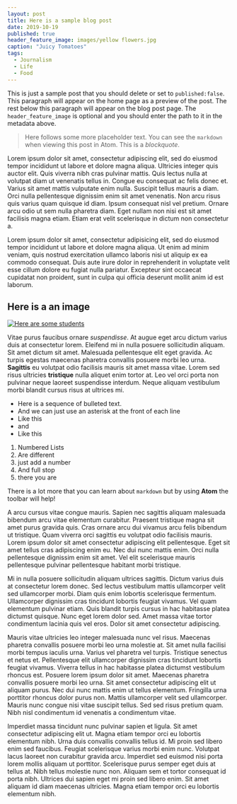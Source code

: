 ```yaml
---
layout: post
title: Here is a sample blog post
date: 2019-10-19
published: true
header_feature_image: images/yellow flowers.jpg
caption: "Juicy Tomatoes"
tags:
  - Journalism
  - Life
  - Food
---
```


This is just a sample post that you should delete or set to `published:false`. This paragraph will appear on the home page as a preview of the post. The rest below this paragraph will appear on the blog post page. The `header_feature_image` is optional and you should enter the path to it in the metadata above.

> Here follows some more placeholder text. You can see the `markdown` when viewing this post in Atom. This is a _blockquote_.

Lorem ipsum dolor sit amet, consectetur adipiscing elit, sed do eiusmod tempor incididunt ut labore et dolore magna aliqua. Ultricies integer quis auctor elit. Quis viverra nibh cras pulvinar mattis. Quis lectus nulla at volutpat diam ut venenatis tellus in. Congue eu consequat ac felis donec et. Varius sit amet mattis vulputate enim nulla. Suscipit tellus mauris a diam. Orci nulla pellentesque dignissim enim sit amet venenatis. Non arcu risus quis varius quam quisque id diam. Ipsum consequat nisl vel pretium. Ornare arcu odio ut sem nulla pharetra diam. Eget nullam non nisi est sit amet facilisis magna etiam. Etiam erat velit scelerisque in dictum non consectetur a.

Lorem ipsum dolor sit amet, consectetur adipisicing elit, sed do eiusmod tempor incididunt ut labore et dolore magna aliqua. Ut enim ad minim veniam, quis nostrud exercitation ullamco laboris nisi ut aliquip ex ea commodo consequat. Duis aute irure dolor in reprehenderit in voluptate velit esse cillum dolore eu fugiat nulla pariatur. Excepteur sint occaecat cupidatat non proident, sunt in culpa qui officia deserunt mollit anim id est laborum.

## Here is a an image

[![Here are some students](/images/2019/07/IMG_1016.jpg)](/images/2019/07/IMG_1016.jpg)

Vitae purus faucibus ornare _suspendisse_. At augue eget arcu dictum varius duis at consectetur lorem. Eleifend mi in nulla posuere sollicitudin aliquam. Sit amet dictum sit amet. Malesuada pellentesque elit eget gravida. Ac turpis egestas maecenas pharetra convallis posuere morbi leo urna. **Sagittis** eu volutpat odio facilisis mauris sit amet massa vitae. Lorem sed risus ultricies **tristique** nulla aliquet enim tortor at. Leo vel orci porta non pulvinar neque laoreet suspendisse interdum. Neque aliquam vestibulum morbi blandit cursus risus at ultrices mi.

* Here is a sequence of bulleted text.
* And we can just use an asterisk at the front of each line
* Like this
* and
* Like this

1. Numbered Lists
2. Are different
3. just add a number
4. And full stop
5. there you are

There is a lot more that you can learn about `markdown` but by using **Atom** the toolbar will help!

A arcu cursus vitae congue mauris. Sapien nec sagittis aliquam malesuada bibendum arcu vitae elementum curabitur. Praesent tristique magna sit amet purus gravida quis. Cras ornare arcu dui vivamus arcu felis bibendum ut tristique. Quam viverra orci sagittis eu volutpat odio facilisis mauris. Lorem ipsum dolor sit amet consectetur adipiscing elit pellentesque. Eget sit amet tellus cras adipiscing enim eu. Nec dui nunc mattis enim. Orci nulla pellentesque dignissim enim sit amet. Vel elit scelerisque mauris pellentesque pulvinar pellentesque habitant morbi tristique.

Mi in nulla posuere sollicitudin aliquam ultrices sagittis. Dictum varius duis at consectetur lorem donec. Sed lectus vestibulum mattis ullamcorper velit sed ullamcorper morbi. Diam quis enim lobortis scelerisque fermentum. Ullamcorper dignissim cras tincidunt lobortis feugiat vivamus. Vel quam elementum pulvinar etiam. Quis blandit turpis cursus in hac habitasse platea dictumst quisque. Nunc eget lorem dolor sed. Amet massa vitae tortor condimentum lacinia quis vel eros. Dolor sit amet consectetur adipiscing.

Mauris vitae ultricies leo integer malesuada nunc vel risus. Maecenas pharetra convallis posuere morbi leo urna molestie at. Sit amet nulla facilisi morbi tempus iaculis urna. Varius vel pharetra vel turpis. Tristique senectus et netus et. Pellentesque elit ullamcorper dignissim cras tincidunt lobortis feugiat vivamus. Viverra tellus in hac habitasse platea dictumst vestibulum rhoncus est. Posuere lorem ipsum dolor sit amet. Maecenas pharetra convallis posuere morbi leo urna. Sit amet consectetur adipiscing elit ut aliquam purus. Nec dui nunc mattis enim ut tellus elementum. Fringilla urna porttitor rhoncus dolor purus non. Mattis ullamcorper velit sed ullamcorper. Mauris nunc congue nisi vitae suscipit tellus. Sed sed risus pretium quam. Nibh nisl condimentum id venenatis a condimentum vitae.

Imperdiet massa tincidunt nunc pulvinar sapien et ligula. Sit amet consectetur adipiscing elit ut. Magna etiam tempor orci eu lobortis elementum nibh. Urna duis convallis convallis tellus id. Mi proin sed libero enim sed faucibus. Feugiat scelerisque varius morbi enim nunc. Volutpat lacus laoreet non curabitur gravida arcu. Imperdiet sed euismod nisi porta lorem mollis aliquam ut porttitor. Scelerisque purus semper eget duis at tellus at. Nibh tellus molestie nunc non. Aliquam sem et tortor consequat id porta nibh. Ultrices dui sapien eget mi proin sed libero enim. Sit amet aliquam id diam maecenas ultricies. Magna etiam tempor orci eu lobortis elementum nibh.
